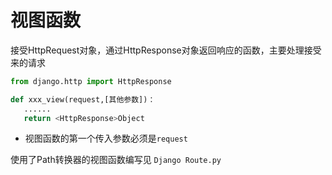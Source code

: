 <!-- 
@Author : Eric Zhang
@CreateDate : 2021-6-18
@Editor : Visual Studio Code
 -->
 # 视图函数
 接受HttpRequest对象，通过HttpResponse对象返回响应的函数，主要处理接受来的请求
 ```py
 from django.http import HttpResponse

 def xxx_view(request,[其他参数])：
    ......
    return <HttpResponse>Object
 ```
 - 视图函数的第一个传入参数必须是```request```
 
 使用了Path转换器的视图函数编写见 ```Django Route.py```

